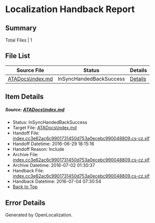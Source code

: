 # <a name='report-top'></a> Localization Handback Report

## Summary
 Total Files | 1

## File List
 Source File | Status | Details 
 ----------- | ------ | ------- 
 [ATADocs\index.md](https://github.com/Microsoft/ATADocs-pr/blob/121f54e6d8da8220f1827188039e9a89c038f7ac/ATADocs/index.md) | InSyncHandedBackSuccess | [Details](#91fe130cb37f40efd90d7e8023b93075f76a5ba4221)

## Item Details
##### <a name='91fe130cb37f40efd90d7e8023b93075f76a5ba4221'></a> Source: [ATADocs\index.md](https://github.com/Microsoft/ATADocs-pr/blob/121f54e6d8da8220f1827188039e9a89c038f7ac/ATADocs/index.md)
* Status: InSyncHandedBackSuccess
* Target File: [ATADocs\index.md](https://github.com/Microsoft/ATADocs-pr.cs-cz/blob/6b9e09b7c62415fc4b22cdad60993adb6bf6cdbe/ATADocs/index.md)
* Handoff File: [index.cc3e62ac6c9901731450d753a0ecebc990048809.cs-cz.xlf](https://github.com/Microsoft/EM.handoff/blob/71f33f6f9caf5e69100adb0c14dd9b003ff48c03/ol-handoff/Microsoft/ATADocs-pr.cs-cz/master/index.cc3e62ac6c9901731450d753a0ecebc990048809.cs-cz.xlf)
* Handoff Datetime: 2016-06-29 18:15:16
* Handoff Reason: Include
* Archive File: [index.cc3e62ac6c9901731450d753a0ecebc990048809.cs-cz.xlf](https://github.com/Microsoft/EM.handoff/blob/39ae6b9d1e8585c7aadd3e65c7eb4fa20f3b0f9b/ol-handoff/Microsoft/ATADocs-pr.cs-cz/master/archive/index.cc3e62ac6c9901731450d753a0ecebc990048809.cs-cz.xlf)
* Archive Datetime: 2016-07-02 01:30:37
* Handback File: [index.cc3e62ac6c9901731450d753a0ecebc990048809.cs-cz.xlf](https://github.com/Microsoft/EM.handback/blob/924ce1a8d9f6eaaa8f72480509ebb6cd977a90c4/ol-handback/Microsoft/ATADocs-pr.cs-cz/master/index.cc3e62ac6c9901731450d753a0ecebc990048809.cs-cz.xlf)
* Handback Datetime: 2016-07-04 07:30:54
* [Back to Top](#report-top)


## Error Details

Generated by OpenLocalization.
